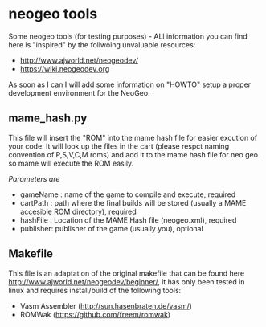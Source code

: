 # neogeo tools
Some neogeo tools (for testing purposes) - ALl information you can find here is "inspired" by the follwoing unvaluable resources:

* http://www.ajworld.net/neogeodev/
* https://wiki.neogeodev.org

As soon as I can I will add some information on "HOWTO" setup a proper development environment for the NeoGeo.

## mame_hash.py

This file will insert the "ROM" into the mame hash file for easier excution of your code. It will look up the files in the cart (please respct naming convention of P,S,V,C,M roms) and add it to the mame hash file for neo geo so mame will execute the ROM easily.

_Parameters are_
* gameName : name of the game to compile and execute, required
* cartPath : path where the final builds will be stored (usually a MAME accesible ROM directory), required
* hashFile : Location of the MAME Hash file (neogeo.xml), required
* publisher: publisher of the game (usually you), optional

## Makefile

This file is an adaptation of the original makefile that can be found here http://www.ajworld.net/neogeodev/beginner/, it has only been tested in linux and requires install/build of the following tools:

* Vasm Assembler (http://sun.hasenbraten.de/vasm/)
* ROMWak (https://github.com/freem/romwak)

